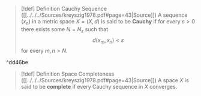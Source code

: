 >[!def] Definition Cauchy Sequence ([[../../../Sources/kreyszig1978.pdf#page=43|Source]])
>A sequence $(x_n)$ in a metric space $X=(X,d)$ is said to be **Cauchy** if for every $\varepsilon>0$ there exists some $N = N_{\varepsilon}$ such that
>$$d(x_{m}, x_{n})<\varepsilon$$
>for every $m,n>N$.

^dd46be

>[!def] Definition Space Completeness ([[../../../Sources/kreyszig1978.pdf#page=43|Source]])
>A space $X$ is said to be **complete** if every Cauchy sequence in $X$ converges.

